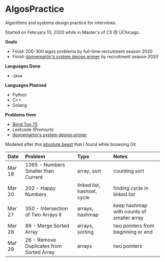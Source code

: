 # AlgosPractice
Algorithms and systems design practice for interviews. 

Started on February 13, 2020 while in Master's of CS @ UChicago.

**Goals**
* Finish 200-300 algos problems by full-time recruitment season 2020
* Finish [donnemartin's system design primer](https://github.com/donnemartin/system-design-primer) by recruitment season 2020

**Languages Done**
* Java

**Languages Planned**
* Python
* C++
* Golang

**Problems from**
* [Blind Top 75](https://www.teamblind.com/post/New-Year-Gift---Curated-List-of-Top-100-LeetCode-Questions-to-Save-Your-Time-OaM1orEU)
* Leetcode (Premium)
* [donnemartin's system design primer](https://github.com/donnemartin/system-design-primer)

Modeled after this [absolute beast](https://github.com/calvinchankf/AlgoDaily) that I found while browsing Git

| Date           | Problem      | Type         | Notes        | 
| :------------- | :----------  | :----------- | :----------- | 
|  Mar 18 | 1365 - Numbers Smaller than Current   | array, sort    | counting sort| 
|  Mar 20 | 202 - Happy Numbers   | linked list, hashset, cycle    | finding cycle in linked list | 
|  Mar 27 | 350 - Intersection of Two Arrays II   |  arrays, hashmap  | keep hashmap with counts of smaller array |
|  Mar 28 | 88 - Merge Sorted Array   |  arrays, sorting  | two pointers from beginning or end | 
|  Mar 29 | 26 - Remove Duplicates from Sorted Array   |  arrays | two pointers | 
